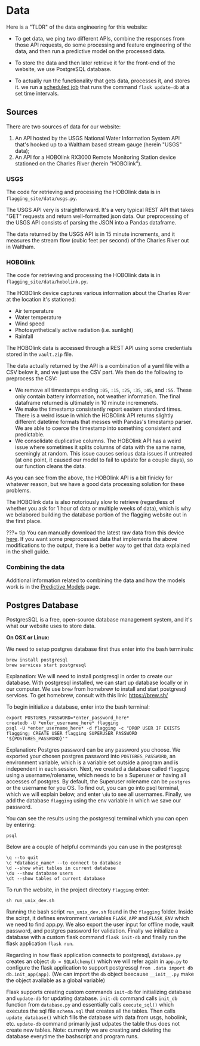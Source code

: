 # Data

Here is a "TLDR" of the data engineering for this website:

- To get data, we ping two different APIs, combine the responses from those API requests, do some processing and feature engineering of the data, and then run a predictive model on the processed data.

- To store the data and then later retrieve it for the front-end of the website, we use PostgreSQL database.

- To actually run the functionality that gets data, processes it, and stores it. we run a [scheduled job](https://en.wikipedia.org/wiki/Job_scheduler) that runs the command `flask update-db` at a set time intervals.

## Sources

There are two sources of data for our website:

1. An API hosted by the USGS National Water Information System API that's hooked up to a Waltham based stream gauge (herein "USGS" data);
2. An API for a HOBOlink RX3000 Remote Monitoring Station device stationed on the Charles River (herein "HOBOlink").

### USGS 

The code for retrieving and processing the HOBOlink data is in `flagging_site/data/usgs.py`.

The USGS API very is straightforward. It's a very typical REST API that takes "GET" requests and return well-formatted json data. Our preprocessing of the USGS API consists of parsing the JSON into a Pandas dataframe.

The data returned by the USGS API is in 15 minute increments, and it measures the stream flow (cubic feet per second) of the Charles River out in Waltham.

### HOBOlink

The code for retrieving and processing the HOBOlink data is in `flagging_site/data/hobolink.py`.

The HOBOlink device captures various information about the Charles River at the location it's stationed:

- Air temperature
- Water temperature
- Wind speed
- Photosynthetically active radiation (i.e. sunlight)
- Rainfall

The HOBOlink data is accessed through a REST API using some credentials stored in the `vault.zip` file.

The data actually returned by the API is a combination of a yaml file with a CSV below it, and we just use the CSV part. We then do the following to preprocess the CSV:

- We remove all timestamps ending `:05`, `:15`, `:25`, `:35`, `:45`, and `:55`. These only contain battery information, not weather information. The final dataframe returned is ultimately in 10 minute incremenets.
- We make the timestamp consistently report eastern standard times. There is a weird issue in which the HOBOlink API returns slightly different datetime formats that messes with Pandas's timestamp parser. We are able to coerce the timestamp into something consistent and predictable.
- We consolidate duplicative columns. The HOBOlink API has a weird issue where sometimes it splits columns of data with the same name, seemingly at random. This issue causes serious data issues if untreated (at one point, it caused our model to fail to update for a couple days), so our function cleans the data.

As you can see from the above, the HOBOlink API is a bit finicky for whatever reason, but we have a good data processing solution for these problems.

The HOBOlink data is also notoriously slow to retrieve (regardless of whether you ask for 1 hour of data or multiple weeks of data), which is why we belabored building the database portion of the flagging website out in the first place.

???+ tip
    You can manually download the latest raw data from this device [here](https://www.hobolink.com/p/0cdac4a6910cef5a8883deb005d73ae1). If you want some preprocessed data that implements the above modifications to the output, there is a better way to get that data explained in the shell guide.

### Combining the data

Additional information related to combining the data and how the models work is in the [Predictive Models](../predictive_models) page.

## Postgres Database

PostgresSQL is a free, open-source database management system, and it's what our website uses to store data.

**On OSX or Linux:**

We need to setup postgres database first thus enter into the bash terminals:

```
brew install postgresql
brew services start postgresql
```
Explanation: We will need to install postgresql in order to create our database. With postgresql installed, we can start up database locally or in our computer. We use `brew` from homebrew to install and start postgresql services. To get homebrew, consult with this link: https://brew.sh/

To  begin initialize a database, enter into the bash terminal: 

```shell script
export POSTGRES_PASSWORD=*enter_password_here*
createdb -U *enter_username_here* flagging
psql -U *enter_username_here* -d flagging -c "DROP USER IF EXISTS flagging; CREATE USER flagging SUPERUSER PASSWORD '${POSTGRES_PASSWORD}'"
```
Explanation: Postgres password can be any password you choose. We exported your chosen postgres password into `POSTGRES_PASSWORD`, an environment variable, which is a variable set outside a program and is independent in each session. Next, we created a database called `flagging` using a username/rolename, which needs to be a Superuser or having all accesses of postgres. By default, the Superuser rolename can be `postgres` or the username for you OS. To find out, you can go into psql terminal, which we will explain below, and enter `\du` to see all usernames. Finally, we add the database `flagging` using the env variable in which we save our password. 

You can see the results using the postgresql terminal which you can open by entering:
```
psql
```

Below are a couple of helpful commands you can use in the postgresql:

```
\q --to quit
\c *database_name* --to connect to database
\d --show what tables in current database
\du --show database users
\dt --show tables of current database
```

To run the website, in the project directory `flagging` enter:

```shell script
sh run_unix_dev.sh
```

Running the bash script `run_unix_dev.sh` found in the `flagging` folder. Inside the scirpt, it defines environment variables `FLASK_APP` and `FLASK_ENV` which we need to find app.py. We also export the user input for offline mode, vault password, and postgres password for validation. Finally we initialize a database with a custom flask command `flask init-db` and finally run the flask application `flask run`.

Regarding in how flask application connects to postgresql, `database.py` creates an object  `db = SQLAlchemy()` which we will refer again in `app.py` to configure the flask application to support postgressql `from .data import db` `db.init_app(app)`. (We can import the `db` object beecause `__init__.py` make the object available as a global variable) 

Flask supports creating custom commands `init-db` for initializing database and `update-db` for updating database. `init-db` command calls `init_db` function from `database.py` and essentially calls `execute_sql()` which executes the sql file `schema.sql` that creates all the tables. Then calls `update_database()` which fills the database with data from usgs, hobolink, etc. `update-db` command primarily just udpates the table thus does not create new tables. Note: currently we are creating and deleting the database everytime the bashscript and program runs. 
